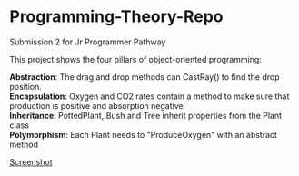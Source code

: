 # Programming-Theory-Repo
Submission 2 for Jr Programmer Pathway

This project shows the four pillars of object-oriented programming:

**Abstraction**: The drag and drop methods can CastRay() to find the drop position.  
**Encapsulation**: Oxygen and CO2 rates contain a method to make sure that production is positive and absorption negative  
**Inheritance**: PottedPlant, Bush and Tree inherit properties from the Plant class  
**Polymorphism**: Each Plant needs to "ProduceOxygen" with an abstract method  

[Screenshot](/Assets/Images/Oxygen.png)

